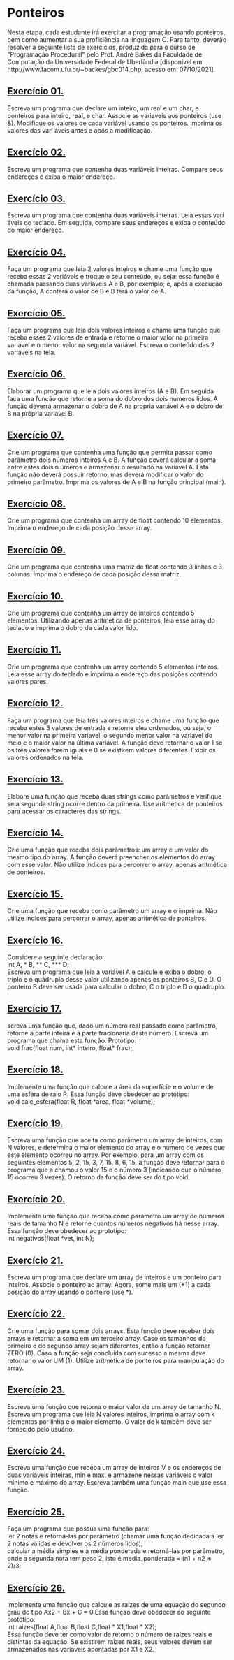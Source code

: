 <h1>Ponteiros</h1>
<p>Nesta etapa, cada estudante irá exercitar a programação usando ponteiros, bem como aumentar a sua proficiência na linguagem C. Para tanto, deverão resolver a seguinte lista de exercícios, produzida para o curso de "Programação Procedural" pelo Prof. André Bakes da Faculdade de Computação da Universidade Federal de Uberlândia [disponível em: http://www.facom.ufu.br/~backes/gbc014.php, acesso em: 07/10/2021].</p>
<h2><a href="https://github.com/LucasDSL/Faculdade/blob/f8a99e772150efb2b7da6bd948d48a9f24894277/02%20Laborat%C3%B3rio%20de%20Programa%C3%A7%C3%A3o%20I/10%20Ponteiros/e1.c">Exercício 01.</a></h2><p>Escreva um programa que declare um inteiro, um real e um char, e ponteiros para inteiro, real, e char. Associe as variaveis aos ponteiros (use &). Modifique os valores de cada variável usando os ponteiros. Imprima os valores das vari áveis antes e após a modificação.</p>
<h2><a href="https://github.com/LucasDSL/Faculdade/blob/f8a99e772150efb2b7da6bd948d48a9f24894277/02%20Laborat%C3%B3rio%20de%20Programa%C3%A7%C3%A3o%20I/10%20Ponteiros/e2.c">Exercício 02.</a></h2><p>Escreva um programa que contenha duas variáveis inteiras. Compare seus endereços e exiba o maior endereço.</p>
<h2><a href="https://github.com/LucasDSL/Faculdade/blob/f8a99e772150efb2b7da6bd948d48a9f24894277/02%20Laborat%C3%B3rio%20de%20Programa%C3%A7%C3%A3o%20I/10%20Ponteiros/e3.c">Exercício 03.</a></h2><p>Escreva um programa que contenha duas variáveis inteiras. Leia essas vari áveis do teclado. Em seguida, compare seus endereços e exiba o conteúdo do maior endereço.</p>
<h2><a href="https://github.com/LucasDSL/Faculdade/blob/f8a99e772150efb2b7da6bd948d48a9f24894277/02%20Laborat%C3%B3rio%20de%20Programa%C3%A7%C3%A3o%20I/10%20Ponteiros/e4.c">Exercício 04.</a></h2><p>Faça um programa que leia 2 valores inteiros e chame uma função que receba essas 2 variáveis e troque o seu conteúdo, ou seja: essa função é chamada passando duas variáveis A e B, por exemplo; e, após a execução da função, A conterá o valor de B e B terá o valor de A.</p>
<h2><a href="https://github.com/LucasDSL/Faculdade/blob/f8a99e772150efb2b7da6bd948d48a9f24894277/02%20Laborat%C3%B3rio%20de%20Programa%C3%A7%C3%A3o%20I/10%20Ponteiros/e5.c">Exercício 05.</a></h2><p>Faça um programa que leia dois valores inteiros e chame uma função que receba esses 2 valores de entrada e retorne o maior valor na primeira variável e o menor valor na segunda variável. Escreva o conteúdo das 2 variáveis na tela.</p>
<h2><a href="https://github.com/LucasDSL/Faculdade/blob/f8a99e772150efb2b7da6bd948d48a9f24894277/02%20Laborat%C3%B3rio%20de%20Programa%C3%A7%C3%A3o%20I/10%20Ponteiros/e6.c">Exercício 06.</a></h2><p>Elaborar um programa que leia dois valores inteiros (A e B). Em seguida faça uma função que retorne a soma do dobro dos dois numeros lidos. A função deverrá armazenar o dobro de A na propria variável A e o dobro de B na própria variável B.</p>
<h2><a href="https://github.com/LucasDSL/Faculdade/blob/f8a99e772150efb2b7da6bd948d48a9f24894277/02%20Laborat%C3%B3rio%20de%20Programa%C3%A7%C3%A3o%20I/10%20Ponteiros/e7.c">Exercício 07.</a></h2><p>Crie um programa que contenha uma função que permita passar como parâmetro dois números inteiros A e B. A função deverá calcular a soma entre estes dois n úmeros e armazenar o resultado na variável A. Esta função não deverá possuir retorno, mas deverá modificar o valor do primeiro parâmetro. Imprima os valores de A e B na função principal (main).</p>
<h2><a href="https://github.com/LucasDSL/Faculdade/blob/f8a99e772150efb2b7da6bd948d48a9f24894277/02%20Laborat%C3%B3rio%20de%20Programa%C3%A7%C3%A3o%20I/10%20Ponteiros/e8.c">Exercício 08.</a></h2><p>Crie um programa que contenha um array de float contendo 10 elementos. Imprima o endereço de cada posição desse array.</p>
<h2><a href="https://github.com/LucasDSL/Faculdade/blob/f8a99e772150efb2b7da6bd948d48a9f24894277/02%20Laborat%C3%B3rio%20de%20Programa%C3%A7%C3%A3o%20I/10%20Ponteiros/e9.c">Exercício 09.</a></h2><p>Crie um programa que contenha uma matriz de float contendo 3 linhas e 3 colunas. Imprima o endereço de cada posição dessa matriz.</p>
<h2><a href="https://github.com/LucasDSL/Faculdade/blob/f8a99e772150efb2b7da6bd948d48a9f24894277/02%20Laborat%C3%B3rio%20de%20Programa%C3%A7%C3%A3o%20I/10%20Ponteiros/e10.c">Exercício 10.</a></h2><p>Crie um programa que contenha um array de inteiros contendo 5 elementos. Utilizando apenas aritmetica de ponteiros, leia esse array do teclado e imprima o dobro de cada valor lido.</p>
<h2><a href="https://github.com/LucasDSL/Faculdade/blob/f8a99e772150efb2b7da6bd948d48a9f24894277/02%20Laborat%C3%B3rio%20de%20Programa%C3%A7%C3%A3o%20I/10%20Ponteiros/e11.c">Exercício 11.</a></h2><p>Crie um programa que contenha um array contendo 5 elementos inteiros. Leia esse array do teclado e imprima o endereço das posições contendo valores pares.</p>
<h2><a href="https://github.com/LucasDSL/Faculdade/blob/f8a99e772150efb2b7da6bd948d48a9f24894277/02%20Laborat%C3%B3rio%20de%20Programa%C3%A7%C3%A3o%20I/10%20Ponteiros/e12.c">Exercício 12.</a></h2><p>Faça um programa que leia três valores inteiros e chame uma função que receba estes 3 valores de entrada e retorne eles ordenados, ou seja, o menor valor na primeira variavel, o segundo menor valor na variavel do meio e o maior valor na última variável. A função deve retornar o valor 1 se os três valores forem iguais e 0 se existirem valores diferentes. Exibir os valores ordenados na tela.</p>
<h2><a href="https://github.com/LucasDSL/Faculdade/blob/f8a99e772150efb2b7da6bd948d48a9f24894277/02%20Laborat%C3%B3rio%20de%20Programa%C3%A7%C3%A3o%20I/10%20Ponteiros/e13.c">Exercício 13.</a></h2><p>Elabore uma função que receba duas strings como parâmetros e verifique se a segunda string ocorre dentro da primeira. Use aritmética de ponteiros para acessar os caracteres das strings..</p>
<h2><a href="https://github.com/LucasDSL/Faculdade/blob/f8a99e772150efb2b7da6bd948d48a9f24894277/02%20Laborat%C3%B3rio%20de%20Programa%C3%A7%C3%A3o%20I/10%20Ponteiros/e14.c">Exercício 14.</a></h2><p>Crie uma função que receba dois parâmetros: um array e um valor do mesmo tipo do array. A função deverá preencher os elementos do array com esse valor. Não utilize índices para percorrer o array, apenas aritmética de ponteiros.</p>
<h2><a href="https://github.com/LucasDSL/Faculdade/blob/f8a99e772150efb2b7da6bd948d48a9f24894277/02%20Laborat%C3%B3rio%20de%20Programa%C3%A7%C3%A3o%20I/10%20Ponteiros/e15.c">Exercício 15.</a></h2><p>Crie uma função que receba como parâmetro um array e o imprima. Não utilize índices para percorrer o array, apenas aritmética de ponteiros.</p>
<h2><a href="#">Exercício 16.</a></h2><p>Considere a seguinte declaração:<br>
int A, * B, ** C, *** D;<br>
Escreva um programa que leia a variável A e calcule e exiba o dobro, o triplo e o quádruplo desse valor utilizando apenas os ponteiros B, C e D. O ponteiro B deve ser usada para calcular o dobro, C o triplo e D o quadruplo.</p>
<h2><a href="https://github.com/LucasDSL/Faculdade/blob/f8a99e772150efb2b7da6bd948d48a9f24894277/02%20Laborat%C3%B3rio%20de%20Programa%C3%A7%C3%A3o%20I/10%20Ponteiros/e17.c">Exercício 17.</a></h2><p>screva uma função que, dado um número real passado como parâmetro, retorne a parte inteira e a parte fracionaria deste número. Escreva um programa que chama esta função. Prototipo:<br>
void frac(float num, int* inteiro, float* frac);</p>
<h2><a href="https://github.com/LucasDSL/Faculdade/blob/f8a99e772150efb2b7da6bd948d48a9f24894277/02%20Laborat%C3%B3rio%20de%20Programa%C3%A7%C3%A3o%20I/10%20Ponteiros/e18.c">Exercício 18.</a></h2><p> Implemente uma função que calcule a área da superfície e o volume de uma esfera de raio R. Essa função deve obedecer ao protótipo:<br>
void calc_esfera(float R, float *area, float *volume);</p>
<h2><a href="https://github.com/LucasDSL/Faculdade/blob/f8a99e772150efb2b7da6bd948d48a9f24894277/02%20Laborat%C3%B3rio%20de%20Programa%C3%A7%C3%A3o%20I/10%20Ponteiros/e19.c">Exercício 19.</a></h2><p> Escreva uma função que aceita como parâmetro um array de inteiros, com N valores, e determina o maior elemento do array e o número de vezes que este elemento ocorreu no array. Por exemplo, para um array com os seguintes elementos 5, 2, 15, 3, 7, 15, 8, 6, 15, a função deve retornar para o programa que a chamou o valor 15 e o número 3 (indicando que o número 15 ocorreu 3 vezes). O retorno da função deve ser do tipo void.</p>
<h2><a href="https://github.com/LucasDSL/Faculdade/blob/f8a99e772150efb2b7da6bd948d48a9f24894277/02%20Laborat%C3%B3rio%20de%20Programa%C3%A7%C3%A3o%20I/10%20Ponteiros/e20.c">Exercício 20.</a></h2><p>Implemente uma função que receba como parâmetro um array de números reais de tamanho N e retorne quantos números negativos há nesse array. Essa função deve obedecer ao prototipo:<br>
int negativos(float *vet, int N);</p>
<h2><a href="https://github.com/LucasDSL/Faculdade/blob/f8a99e772150efb2b7da6bd948d48a9f24894277/02%20Laborat%C3%B3rio%20de%20Programa%C3%A7%C3%A3o%20I/10%20Ponteiros/e21.c">Exercício 21.</a></h2><p>Escreva um programa que declare um array de inteiros e um ponteiro para inteiros. Associe o ponteiro ao array. Agora, some mais um (+1) a cada posição do array usando o ponteiro (use *).</p>
<h2><a href="https://github.com/LucasDSL/Faculdade/blob/f8a99e772150efb2b7da6bd948d48a9f24894277/02%20Laborat%C3%B3rio%20de%20Programa%C3%A7%C3%A3o%20I/10%20Ponteiros/e22.c">Exercício 22.</a></h2><p>Crie uma função para somar dois arrays. Esta função deve receber dois arrays e retornar a soma em um terceiro array. Caso os tamanhos do primeiro e do segundo array sejam diferentes, então a função retornar ZERO (0). Caso a função seja concluída com sucesso a mesma deve retornar o valor UM (1). Utilize aritmética de ponteiros para manipulação do array.</p>
<h2><a href="https://github.com/LucasDSL/Faculdade/blob/f8a99e772150efb2b7da6bd948d48a9f24894277/02%20Laborat%C3%B3rio%20de%20Programa%C3%A7%C3%A3o%20I/10%20Ponteiros/e23.c">Exercício 23.</a></h2><p>Escreva uma função que retorna o maior valor de um array de tamanho N. Escreva um programa que leia N valores inteiros, imprima o array com k elementos por linha e o maior elemento. O valor de k também deve ser fornecido pelo usuário.</p>
<h2><a href="https://github.com/LucasDSL/Faculdade/blob/f8a99e772150efb2b7da6bd948d48a9f24894277/02%20Laborat%C3%B3rio%20de%20Programa%C3%A7%C3%A3o%20I/10%20Ponteiros/e24.c">Exercício 24.</a></h2><p>Escreva uma função que receba um array de inteiros V e os endereços de duas variáveis inteiras, min e max, e armazene nessas variáveis o valor mínimo e máximo do array. Escreva também uma função main que use essa função.</p>
<h2><a href="https://github.com/LucasDSL/Faculdade/blob/f8a99e772150efb2b7da6bd948d48a9f24894277/02%20Laborat%C3%B3rio%20de%20Programa%C3%A7%C3%A3o%20I/10%20Ponteiros/e25.c">Exercício 25.</a></h2><p>Faça um programa que possua uma função para:<br>
ler 2 notas e retorná-las por parâmetro (chamar uma função dedicada a ler 2 notas válidas e devolver os 2 números lidos);<br>
calcular a média simples e a média ponderada e retorná-las por parâmetro, onde a segunda nota tem peso 2, isto é media_ponderada = (n1 + n2 ∗ 2)/3;</p>
<h2><a href="https://github.com/LucasDSL/Faculdade/blob/f8a99e772150efb2b7da6bd948d48a9f24894277/02%20Laborat%C3%B3rio%20de%20Programa%C3%A7%C3%A3o%20I/10%20Ponteiros/e26.c">Exercício 26.</a></h2><p>Implemente uma função que calcule as raízes de uma equação do segundo grau do tipo Ax2 + Bx + C = 0.Essa função deve obedecer ao seguinte protótipo:<br>
int raizes(float A,float B,float C,float * X1,float * X2);<br>
Essa função deve ter como valor de retorno o número de raízes reais e distintas da equação. Se existirem raízes reais, seus valores devem ser armazenados nas variaveis apontadas por X1 e X2.</p>